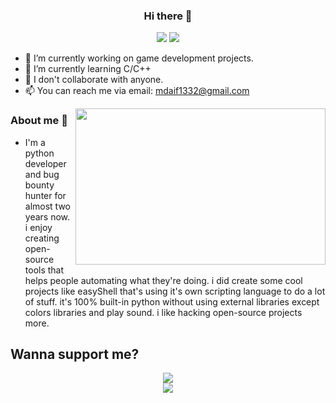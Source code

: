 <h3 align="center"> Hi there 👋</h3>

<p align="center">
  <img src="https://komarev.com/ghpvc/?username=DEMON1A">
  <a href="https://twitter.com/DemoniaSlash">
    <img src="https://img.shields.io/twitter/follow/DemoniaSlash?style=flat-square">
  </a>
</p>

<!--
**DEMON1A/DEMON1A** is a ✨ _special_ ✨ repository because its `README.md` (this file) appears on your GitHub profile.

Here are some ideas to get you started:
-->

- 🔭 I’m currently working on game development projects.
- 🌱 I’m currently learning C/C++
- 👯 I don't collaborate with anyone.
- 📫 You can reach me via email: mdaif1332@gmail.com

<img align="right" width="400" height="250" src="https://github-readme-stats.vercel.app/api?username=DEMON1A">

### About me :dizzy:
- I'm a python developer and bug bounty hunter for almost two years now. i enjoy creating open-source tools that helps people automating what they're doing. i did create some cool projects like easyShell that's using it's own scripting language to do a lot of stuff. it's 100% built-in python without using external libraries except colors libraries and play sound. i like hacking open-source projects more.

## Wanna support me?
<p align="center">
<a href="https://patreon.com/MohammedDief">
  <img src="https://img.shields.io/endpoint.svg?url=https%3A%2F%2Fshieldsio-patreon.vercel.app%2Fapi%3Fusername%3DMohammedDief%26type%3Dpatrons&style=for-the-badge" />
</a>
<br>

<a href="https://www.paypal.me/MohammedDieff/">
  <img src="https://cdn.rawgit.com/twolfson/paypal-github-button/1.0.0/dist/button.svg">
</a>
</p>
